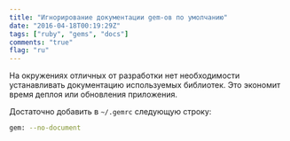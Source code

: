 ```yaml
---
title: "Игнорирование документации gem-ов по умолчанию"
date: "2016-04-18T00:19:29Z"
tags: ["ruby", "gems", "docs"]
comments: "true"
flag: "ru"
---
```


На окружениях отличных от разработки нет необходимости устанавливать документацию
используемых библиотек. Это экономит время деплоя или обновления приложения.

Достаточно добавить в `~/.gemrc` следующую строку:

```bash
gem: --no-document
```
